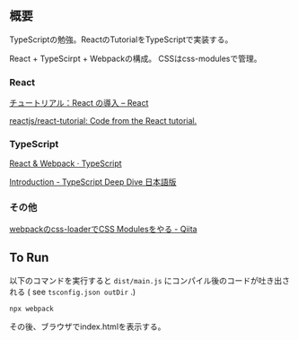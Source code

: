 ## 概要

TypeScriptの勉強。ReactのTutorialをTypeScriptで実装する。

React + TypeScirpt + Webpackの構成。
CSSはcss-modulesで管理。

### React

[チュートリアル：React の導入 – React](https://ja.reactjs.org/tutorial/tutorial.html#setup-for-the-tutorial)

[reactjs/react-tutorial: Code from the React tutorial.](https://github.com/reactjs/react-tutorial)

### TypeScript

[React & Webpack · TypeScript](https://www.typescriptlang.org/docs/handbook/react-&-webpack.html)

[Introduction - TypeScript Deep Dive 日本語版](https://typescript-jp.gitbook.io/deep-dive/)

### その他

[webpackのcss-loaderでCSS Modulesをやる - Qiita](https://qiita.com/_likr/items/c335dec5221024ad56bc)

## To Run

以下のコマンドを実行すると `dist/main.js` にコンパイル後のコードが吐き出される ( see `tsconfig.json outDir` .)

```
npx webpack
```

その後、ブラウザでindex.htmlを表示する。
